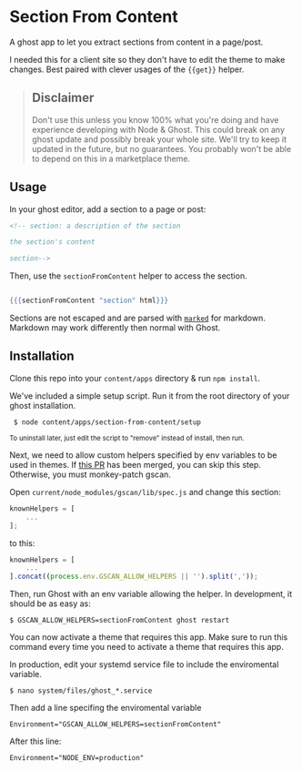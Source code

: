 # Section From Content

A ghost app to let you extract sections from content in a page/post.

I needed this for a client site so they don't have to edit the theme
to make changes. Best paired with clever usages of the `{{get}}` helper.

> ## Disclaimer
>
> Don't use this unless you know 100% what you're doing and have experience
> developing with Node & Ghost. This could break on any ghost update and
> possibly break your whole site. We'll try to keep it updated in the future,
> but no guarantees. You probably won't be able to depend on this in a
> marketplace theme.

## Usage

In your ghost editor, add a section to a page or post:

```html
<!-- section: a description of the section

the section's content

section-->
```

Then, use the `sectionFromContent` helper to access the section.

```hbs

{{{sectionFromContent "section" html}}}

```

Sections are not escaped and are parsed with [`marked`][marked] for markdown.
Markdown may work differently then normal with Ghost.

[marked]: https://github.com/chjj/marked

## Installation

Clone this repo into your `content/apps` directory & run `npm install`.

We've included a simple setup script. Run it from the root directory of your
ghost installation.

     $ node content/apps/section-from-content/setup

<small>To uninstall later, just edit the script to "remove" instead of install, then run.</small>

Next, we need to allow custom helpers specified by env variables to be used
in themes. If [this PR][env-pr] has been merged, you can skip this step.
Otherwise, you must monkey-patch gscan.

Open `current/node_modules/gscan/lib/spec.js` and change this section:

```js
knownHelpers = [
    ...
];
```

to this:

```js
knownHelpers = [
    ...
].concat((process.env.GSCAN_ALLOW_HELPERS || '').split(','));
```

Then, run Ghost with an env variable allowing the helper. In development, it should be as easy as:

    $ GSCAN_ALLOW_HELPERS=sectionFromContent ghost restart

You can now activate a theme that requires this app. Make sure to run this
command every time you need to activate a theme that requires this app.

In production, edit your systemd service file to include the enviromental variable.

    $ nano system/files/ghost_*.service
    
Then add a line specifing the enviromental variable

    Environment="GSCAN_ALLOW_HELPERS=sectionFromContent"

After this line:

    Environment="NODE_ENV=production"

[env-pr]: https://github.com/TryGhost/gscan/pull/91
